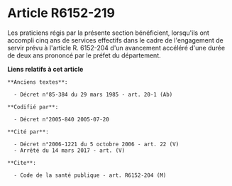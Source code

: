 # Article R6152-219

Les praticiens régis par la présente section bénéficient, lorsqu'ils ont accompli cinq ans de services effectifs dans le
cadre de l'engagement de servir prévu à l'article R. 6152-204 d'un avancement accéléré d'une durée de deux ans prononcé par
le préfet du département.

**Liens relatifs à cet article**

	**Anciens textes**:

	  - Décret n°85-384 du 29 mars 1985 - art. 20-1 (Ab)

	**Codifié par**:

	  - Décret n°2005-840 2005-07-20

	**Cité par**:

	  - Décret n°2006-1221 du 5 octobre 2006 - art. 22 (V)
	  - Arrêté du 14 mars 2017 - art. (V)

	**Cite**:

	  - Code de la santé publique - art. R6152-204 (M)
